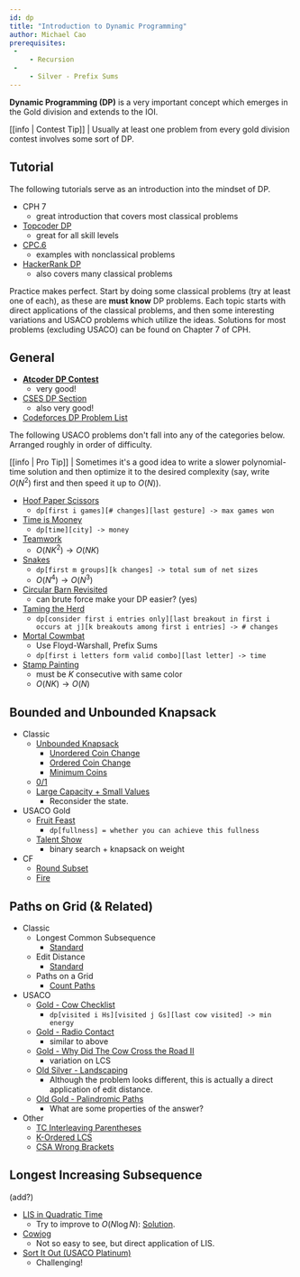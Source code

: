 ```yaml
---
id: dp
title: "Introduction to Dynamic Programming"
author: Michael Cao
prerequisites: 
 - 
     - Recursion
 - 
     - Silver - Prefix Sums
---
```


**Dynamic Programming (DP)** is a very important concept which emerges in the Gold division and extends to the IOI.

<!-- END DESCRIPTION -->

[[info | Contest Tip]]
| Usually at least one problem from every gold division contest involves some sort of DP.

## Tutorial

The following tutorials serve as an introduction into the mindset of DP.

 - CPH 7 
   - great introduction that covers most classical problems
 - [Topcoder DP](https://www.topcoder.com/community/competitive-programming/tutorials/dynamic-programming-from-novice-to-advanced/)
   - great for all skill levels
 - [CPC.6](https://github.com/SuprDewd/T-414-AFLV/tree/master/06_dynamic_programming)
   - examples with nonclassical problems
 - [HackerRank DP](https://www.hackerrank.com/topics/dynamic-programming)
   - also covers many classical problems

Practice makes perfect. Start by doing some classical problems (try at least one of each), as these are **must know** DP problems. Each topic starts with direct applications of the classical problems, and then some interesting variations and USACO problems which utilize the ideas. Solutions for most problems (excluding USACO) can be found on Chapter 7 of CPH.

## General

 - [**Atcoder DP Contest**](https://atcoder.jp/contests/dp/tasks)
   - very good!
 - [CSES DP Section](https://cses.fi/problemset/list/)
   - also very good!
 - [Codeforces DP Problem List](http://codeforces.com/blog/entry/325)

The following USACO problems don't fall into any of the categories below. Arranged roughly in order of difficulty. 

[[info | Pro Tip]]
| Sometimes it's a good idea to write a slower polynomial-time solution and then optimize it to the desired complexity (say, write $O(N^2)$ first and then speed it up to $O(N)$).

 - [Hoof Paper Scissors](http://www.usaco.org/index.php?page=viewproblem2&cpid=694)
   - `dp[first i games][# changes][last gesture] -> max games won`
 - [Time is Mooney](http://www.usaco.org/index.php?page=viewproblem2&cpid=993)
   - `dp[time][city] -> money`
 - [Teamwork](http://usaco.org/index.php?page=viewproblem2&cpid=863)
   - $O(NK^2)\to O(NK)$
 - [Snakes](http://www.usaco.org/index.php?page=viewproblem2&cpid=945)
   - `dp[first m groups][k changes] -> total sum of net sizes`
   - $O(N^4)\to O(N^3)$
 - [Circular Barn Revisited](http://www.usaco.org/index.php?page=viewproblem2&cpid=622)
   - can brute force make your DP easier? (yes)
 - [Taming the Herd](http://www.usaco.org/index.php?page=viewproblem2&cpid=815)
   - `dp[consider first i entries only][last breakout in first i occurs at j][k breakouts among first i entries] -> # changes`
 - [Mortal Cowmbat](http://usaco.org/index.php?page=viewproblem2&cpid=971)
   - Use Floyd-Warshall, Prefix Sums
   - `dp[first i letters form valid combo][last letter] -> time`
 - [Stamp Painting](http://www.usaco.org/index.php?page=viewproblem2&cpid=791)
   - must be $K$ consecutive with same color
   - $O(NK)\to O(N)$

## Bounded and Unbounded Knapsack

 - Classic
   - [Unbounded Knapsack](https://www.hackerrank.com/challenges/unbounded-knapsack/problem)
     - [Unordered Coin Change](https://cses.fi/problemset/task/1635)
     - [Ordered Coin Change](https://cses.fi/problemset/task/1636)
     - [Minimum Coins](https://cses.fi/problemset/task/1634)
   - [0/1](https://www.hackerrank.com/contests/srin-aadc03/challenges/classic-01-knapsack/problem)
   - [Large Capacity + Small Values](https://atcoder.jp/contests/dp/tasks/dp_e)
      - Reconsider the state.
 - USACO Gold
   - [Fruit Feast](http://www.usaco.org/index.php?page=viewproblem2&cpid=574)
     - `dp[fullness] = whether you can achieve this fullness` 
   - [Talent Show](http://www.usaco.org/index.php?page=viewproblem2&cpid=839)
     - binary search + knapsack on weight
 - CF
   - [Round Subset](http://codeforces.com/contest/837/problem/D) [](59)
   - [Fire](http://codeforces.com/contest/864/problem/E) [](59)

## Paths on Grid (& Related)

 - Classic
   - Longest Common Subsequence
     - [Standard](https://leetcode.com/problems/longest-common-subsequence/)
   - Edit Distance
     - [Standard](https://www.hackerrank.com/contests/cse-830-homework-3/challenges/edit-distance)
   - Paths on a Grid
     - [Count Paths](https://atcoder.jp/contests/dp/tasks/dp_h)
 - USACO
   - [Gold - Cow Checklist](http://www.usaco.org/index.php?page=viewproblem2&cpid=670)
     - `dp[visited i Hs][visited j Gs][last cow visited] -> min energy`
   - [Gold - Radio Contact](http://www.usaco.org/index.php?page=viewproblem2&cpid=598)
     - similar to above
   - [Gold - Why Did The Cow Cross the Road II](http://www.usaco.org/index.php?page=viewproblem2&cpid=718)
     - variation on LCS
   - [Old Silver - Landscaping](http://www.usaco.org/index.php?page=viewproblem2&cpid=126)
     - Although the problem looks different, this is actually a direct application of edit distance.
   - [Old Gold - Palindromic Paths](http://www.usaco.org/index.php?page=viewproblem2&cpid=553)
     - What are some properties of the answer?
 - Other
   - [TC Interleaving Parentheses](https://community.topcoder.com/stat?c=problem_statement&pm=14635&rd=16933)
   - [K-Ordered LCS](https://www.hackerearth.com/problem/algorithm/mancunian-and-k-ordered-lcs-e6a4b8c6/)
   - [CSA Wrong Brackets](https://csacademy.com/contest/round-51/task/wrong-brackets/) [](69)

## Longest Increasing Subsequence

(add?)

 - [LIS in Quadratic Time](https://leetcode.com/problems/longest-increasing-subsequence/)
    - Try to improve to $O(N\log N)$: [Solution](https://cp-algorithms.com/sequences/longest_increasing_subsequence.html). 
 - [Cowjog](http://www.usaco.org/index.php?page=viewproblem2&cpid=489)
    - Not so easy to see, but direct application of LIS.
 - [Sort It Out (USACO Platinum)](http://www.usaco.org/index.php?page=viewproblem2&cpid=865)
    - Challenging!

